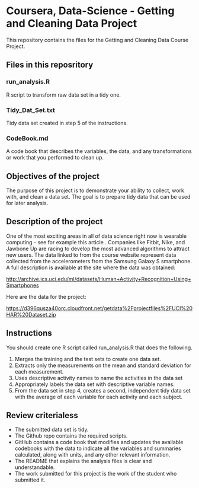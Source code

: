 # Coursera, Data-Science - Getting and Cleaning Data Project
This repository contains the files for the Getting and Cleaning Data Course Project.

## Files in this reposritory
### run_analysis.R
R script to transform raw data set in a tidy one.

### Tidy_Dat_Set.txt
Tidy data set created in step 5 of the instructions.

### CodeBook.md
A code book that describes the variables, the data, and any transformations or work that you performed to clean up.

## Objectives of the project
The purpose of this project is to demonstrate your ability to collect, work with, and clean a data set. The goal is to prepare tidy data that can be used for later analysis. 

## Description of the project
One of the most exciting areas in all of data science right now is wearable computing - see for example this article . Companies like Fitbit, Nike, and Jawbone Up are racing to develop the most advanced algorithms to attract new users. The data linked to from the course website represent data collected from the accelerometers from the Samsung Galaxy S smartphone. A full description is available at the site where the data was obtained:

http://archive.ics.uci.edu/ml/datasets/Human+Activity+Recognition+Using+Smartphones

Here are the data for the project:

https://d396qusza40orc.cloudfront.net/getdata%2Fprojectfiles%2FUCI%20HAR%20Dataset.zip

## Instructions
You should create one R script called run_analysis.R that does the following.
1. Merges the training and the test sets to create one data set.
2. Extracts only the measurements on the mean and standard deviation for each measurement.
3. Uses descriptive activity names to name the activities in the data set
4. Appropriately labels the data set with descriptive variable names.
5. From the data set in step 4, creates a second, independent tidy data set with the average of each variable for each activity and each subject.

## Review criterialess 
* The submitted data set is tidy.
* The Github repo contains the required scripts.
* GitHub contains a code book that modifies and updates the available codebooks with the data to indicate all the variables and summaries calculated, along with units, and any other relevant information.
* The README that explains the analysis files is clear and understandable.
* The work submitted for this project is the work of the student who submitted it.
